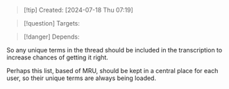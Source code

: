 
>[!tip] Created: [2024-07-18 Thu 07:19]

>[!question] Targets: 

>[!danger] Depends: 

So any unique terms in the thread should be included in the transcription to increase chances of getting it right.

Perhaps this list, based of MRU, should be kept in a central place for each user, so their unique terms are always being loaded.